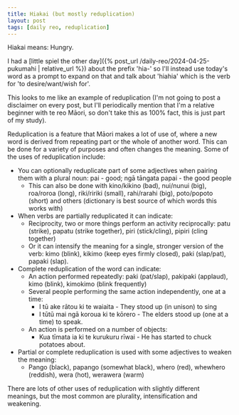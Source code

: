 ```yaml
---
title: Hiakai (but mostly reduplication)
layout: post
tags: [daily reo, reduplication]
---
```


Hiakai means: Hungry.

I had a [little spiel the other day]({% post_url /daily-reo/2024-04-25-pukumahi | relative_url %}) about the prefix 'hia-' so I'll instead use today's word as a prompt to expand on that and talk about 'hiahia' which is the verb for 'to desire/want/wish for'.

This looks to me like an example of reduplication (I'm not going to post a disclaimer on every post, but I'll periodically mention that I'm a relative beginner with te reo Māori, so don't take this as 100% fact, this is just part of my study).

Reduplication is a feature that Māori makes a lot of use of, where a new word is derived from repeating part or the whole of another word. This can be done for a variety of purposes and often changes the meaning. Some of the uses of reduplication include:
- You can optionally reduplicate part of some adjectives when pairing them with a plural noun:
pai - good; ngā tāngata papai - the good people
  - This can also be done with kino/kikino (bad), nui/nunui (big), roa/roroa (long), riki/ririki (small), rahi/rarahi (big), poto/popoto (short) and others (dictionary is best source of which words this works with)
- When verbs are partially reduplicated it can indicate:
  - Reciprocity, two or more things perform an activity reciprocally: patu (strike), papatu (strike together), piri (stick/cling), pipiri (cling together)
  - Or it can intensify the meaning for a single, stronger version of the verb: kimo (blink), kikimo (keep eyes firmly closed), paki (slap/pat), papaki (slap).
- Complete reduplication of the word can indicate:
  - An action performed repeatedly: paki (pat/slap), pakipaki (applaud), kimo (blink), kimokimo (blink frequently)
  - Several people performing the same action independently, one at a time:
    - I tū ake rātou ki te waiaita - They stood up (in unison) to sing
    - I tūtū mai ngā koroua ki te kōrero - The elders stood up (one at a time) to speak.
  - An action is performed on a number of objects:
    - Kua tīmata ia ki te kurukuru rīwai - He has started to chuck potatoes about.
- Partial or complete reduplication is used with some adjectives to weaken the meaning:
  - Pango (black), papango (somewhat black), whero (red), whewhero (reddish), wera (hot), werawera (warm)

There are lots of other uses of reduplication with slightly different meanings, but the most common are plurality, intensification and weakening.